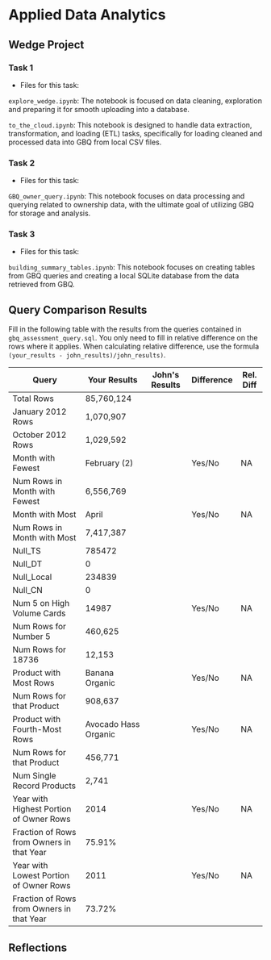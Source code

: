 
# Applied Data Analytics

## Wedge Project

<!-- Any general commentary you'd like to say about the project --> 

### Task 1

* Files for this task: 
<!--  List of file or files here  --> 


`explore_wedge.ipynb`: 
The notebook is focused on data cleaning, exploration and preparing it for smooth uploading into a database.

<!--  Repeat for each file  --> 
`to_the_cloud.ipynb`: 
 This notebook is designed to handle data extraction, transformation, and loading (ETL) tasks, specifically for loading cleaned and processed data into GBQ from local CSV files. 


### Task 2

* Files for this task: 
<!--  List of file or files here  --> 

`GBQ_owner_query.ipynb`: 
This notebook focuses on data processing and querying related to ownership data, with the ultimate goal of utilizing GBQ for storage and analysis.

<!--  Repeat for each file  --> 
	

### Task 3

* Files for this task: 
<!--  List of file or files here  --> 



`building_summary_tables.ipynb`: 
This notebook focuses on creating tables from GBQ queries and creating a local SQLite database from the data retrieved from GBQ.

<!--  Repeat for each file  --> 


## Query Comparison Results

Fill in the following table with the results from the 
queries contained in `gbq_assessment_query.sql`. You only
need to fill in relative difference on the rows where it applies. 
When calculating relative difference, use the formula 
` (your_results - john_results)/john_results)`. 



|  Query  |  Your Results  |  John's Results | Difference | Rel. Diff | 
|---|---|---|---|---|
| Total Rows  |  85,760,124 |   |   |   |
| January 2012 Rows  |  1,070,907 |   |   |   |
| October 2012 Rows  | 1,029,592  |   |   |   |
| Month with Fewest  |  February (2) |   | Yes/No  | NA  |
| Num Rows in Month with Fewest  |  6,556,769 |   |   |   |
| Month with Most  | April  |   | Yes/No  | NA  |
| Num Rows in Month with Most  |  7,417,387 |   |   |   |
| Null_TS  | 785472  |   |   |   |
| Null_DT  | 0  |   |   |   |
| Null_Local  |  234839 |   |   |   |
| Null_CN  | 0  |   |   |   |
| Num 5 on High Volume Cards  |  14987 |   | Yes/No  | NA  |
|  Num Rows for Number 5 | 460,625  |   |   |   |
| Num Rows for 18736  |  12,153 |   |   |   |
| Product with Most Rows  | Banana Organic  |   | Yes/No  | NA  |
| Num Rows for that Product  |  908,637 |   |   |   |
| Product with Fourth-Most Rows  |  Avocado Hass Organic |   | Yes/No  | NA  |
| Num Rows for that Product  |  456,771 |   |   |   |
| Num Single Record Products  |  2,741 |   |   |   |
| Year with Highest Portion of Owner Rows  | 2014  |   | Yes/No  | NA |
| Fraction of Rows from Owners in that Year  | 75.91%  |   |   |   |
| Year with Lowest Portion of Owner Rows  |  2011 |   | Yes/No  | NA |
| Fraction of Rows from Owners in that Year  |  73.72% |   |   |   |

## Reflections

<!-- I'd love to get 100-200 words on your experience doing the Wedge Project --> 
